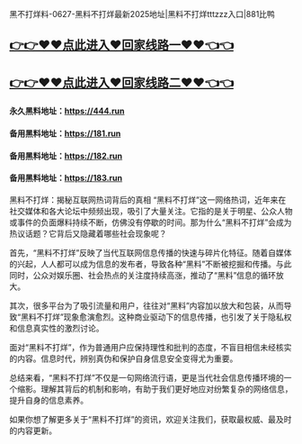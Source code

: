 黑不打烊料-0627-黑料不打烊最新2025地址|黑料不打烊tttzzz入口|881比鸭

## [👉👉♥♥点此进入♥回家线路一♥♥👈👈](https://unpkg.com/182run/index.html)
## [👉👉♥♥点此进入♥回家线路二♥♥👈👈](https://unpkg.com/182-1run/index.html)

#### 永久黑料地址：https://444.run
#### 备用黑料地址：https://181.run
#### 备用黑料地址：https://182.run
#### 备用黑料地址：https://183.run

黑料不打烊：揭秘互联网热词背后的真相
“黑料不打烊”这一网络热词，近年来在社交媒体和各大论坛中频频出现，吸引了大量关注。它指的是关于明星、公众人物或事件的负面爆料持续不断，仿佛没有停歇的时间。那为什么“黑料不打烊”会成为热议话题？它背后又隐藏着哪些社会现象呢？

首先，“黑料不打烊”反映了当代互联网信息传播的快速与碎片化特征。随着自媒体的兴起，人人都可以成为信息的发布者，导致各种“黑料”不断被挖掘和传播。与此同时，公众对娱乐圈、社会热点的关注度持续高涨，推动了“黑料”信息的循环放大。

其次，很多平台为了吸引流量和用户，往往对“黑料”内容加以放大和包装，从而导致“黑料不打烊”现象愈演愈烈。这种商业驱动下的信息传播，也引发了关于隐私权和信息真实性的激烈讨论。

面对“黑料不打烊”，作为普通用户应保持理性和批判的态度，不盲目相信未经核实的内容。信息时代，辨别真伪和保护自身信息安全变得尤为重要。

总结来看，“黑料不打烊”不仅是一句网络流行语，更是当代社会信息传播环境的一个缩影。理解其背后的机制和影响，有助于我们更好地应对纷繁复杂的网络信息，提升自身的信息素养。

如果你想了解更多关于“黑料不打烊”的资讯，欢迎关注我们，获取最权威、最及时的内容更新。

